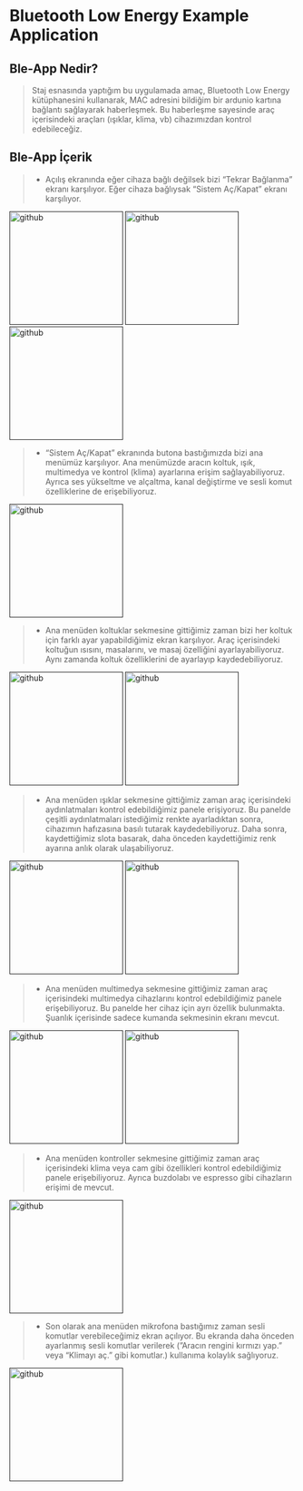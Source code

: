 
# Bluetooth Low Energy Example Application
## Ble-App Nedir?
> Staj esnasında yaptığım bu uygulamada amaç, Bluetooth Low Energy kütüphanesini kullanarak, MAC adresini bildiğim bir ardunio kartına bağlantı sağlayarak haberleşmek. Bu haberleşme sayesinde araç içerisindeki araçları (ışıklar, klima, vb) cihazımızdan kontrol edebileceğiz.
## Ble-App İçerik
>* Açılış ekranında eğer cihaza bağlı değilsek bizi “Tekrar Bağlanma” ekranı karşılıyor. Eğer cihaza bağlıysak “Sistem Aç/Kapat” ekranı karşılıyor. 

[<img src='https://i.hizliresim.com/pl7pu9u.png' alt='github' width= "200">]()
[<img src='https://i.hizliresim.com/5x5ub07.png' alt='github' width= "200">]()
[<img src='https://i.hizliresim.com/hd46icp.png' alt='github' width= "200">]()

>* “Sistem Aç/Kapat” ekranında butona bastığımızda bizi ana menümüz karşılıyor. Ana menümüzde aracın koltuk, ışık, multimedya ve kontrol (klima) ayarlarına erişim sağlayabiliyoruz. Ayrıca ses yükseltme ve alçaltma, kanal değiştirme ve sesli komut özelliklerine de erişebiliyoruz. 

[<img src='https://i.hizliresim.com/mughw7t.png' alt='github' width= "200">]()

>* Ana menüden koltuklar sekmesine gittiğimiz zaman bizi her koltuk için farklı ayar yapabildiğimiz ekran karşılıyor. Araç içerisindeki koltuğun ısısını, masalarını, ve masaj özelliğini ayarlayabiliyoruz.  Aynı zamanda koltuk özelliklerini de ayarlayıp kaydedebiliyoruz.

[<img src='https://i.hizliresim.com/7e1ojqb.png' alt='github' width= "200">]()
[<img src='https://i.hizliresim.com/dcr578b.png' alt='github' width= "200">]()

>* Ana menüden ışıklar sekmesine gittiğimiz zaman araç içerisindeki aydınlatmaları kontrol edebildiğimiz panele erişiyoruz. Bu panelde çeşitli aydınlatmaları istediğimiz renkte ayarladıktan sonra, cihazımın hafızasına basılı tutarak kaydedebiliyoruz. Daha sonra, kaydettiğimiz slota basarak, daha önceden kaydettiğimiz renk ayarına anlık olarak ulaşabiliyoruz.

[<img src='https://i.hizliresim.com/cjr10mm.png' alt='github' width= "200">]()
[<img src='https://i.hizliresim.com/lqqzv9y.png' alt='github' width= "200">]()

>* Ana menüden multimedya sekmesine gittiğimiz zaman araç içerisindeki multimedya cihazlarını kontrol edebildiğimiz panele erişebiliyoruz. Bu panelde her cihaz için ayrı özellik bulunmakta. Şuanlık içerisinde sadece kumanda sekmesinin ekranı mevcut. 

[<img src='https://i.hizliresim.com/ocob7yp.png' alt='github' width= "200">]()
[<img src='https://i.hizliresim.com/l6vf602.png' alt='github' width= "200">]()

>* Ana menüden kontroller sekmesine gittiğimiz zaman araç içerisindeki klima veya  cam gibi özellikleri kontrol edebildiğimiz panele erişebiliyoruz. Ayrıca buzdolabı ve espresso gibi cihazların erişimi de mevcut.

[<img src='https://i.hizliresim.com/9z1607n.png' alt='github' width= "200">]()

>* Son olarak ana menüden mikrofona bastığımız zaman sesli komutlar verebileceğimiz ekran açılıyor. Bu ekranda daha önceden ayarlanmış sesli komutlar verilerek (”Aracın rengini kırmızı yap.” veya “Klimayı aç.” gibi komutlar.) kullanıma kolaylık sağlıyoruz.


[<img src='https://i.hizliresim.com/kqnx3uw.png' alt='github' width= "200">]()
